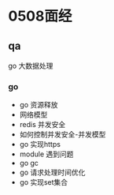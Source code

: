# 0508面经

## qa

go   大数据处理

### go

- go 资源释放
- 网络模型
- redis 并发安全
- 如何控制并发安全-并发模型
- go 实现https
- module 遇到问题
- go gc
- go 请求处理时间优化
- go 实现set集合